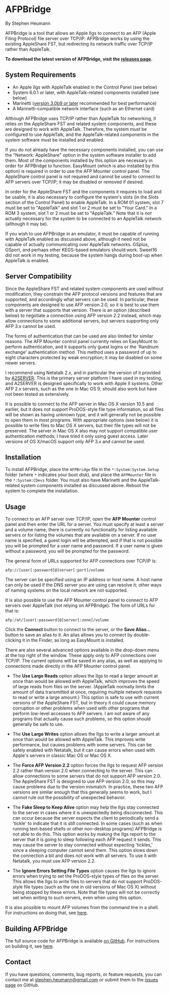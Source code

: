 AFPBridge
=========
By Stephen Heumann

AFPBridge is a tool that allows an Apple IIgs to connect to an AFP (Apple Filing Protocol) file server over TCP/IP.  AFPBridge works by using the existing AppleShare FST, but redirecting its network traffic over TCP/IP rather than AppleTalk.

__To download the latest version of AFPBridge, visit the [releases page][1].__

[1]: https://github.com/sheumann/AFPBridge/releases


System Requirements
-------------------
* An Apple IIgs with AppleTalk enabled in the Control Panel (see below)
* System 6.0.1 or later, with AppleTalk-related components installed (see below)
* Marinetti ([version 3.0b9 or later][Marinetti] recommended for best performance)
* A Marinetti-compatible network interface (such as an Ethernet card)

Although AFPBridge uses TCP/IP rather than AppleTalk for networking, it relies on the AppleShare FST and related system components, and these are designed to work with AppleTalk.  Therefore, the system must be configured to use AppleTalk, and the AppleTalk-related components in the system software must be installed and enabled.

If you do not already have the necessary components installed, you can use the "Network: AppleShare" option in the system software installer to add them.  Most of the components installed by this option are necessary in order for AFPBridge to function.  EasyMount (which is also installed by this option) is required in order to use the AFP Mounter control panel.  The AppleShare control panel is not required and cannot be used to connect to AFP servers over TCP/IP; it may be disabled or removed if desired.

In order for the AppleShare FST and the components it requires to load and be usable, it is also necessary to configure the system's slots (in the Slots section of the Control Panel) to enable AppleTalk.  In a ROM 01 system, slot 7 must be set to "AppleTalk" and slot 1 or 2 must be set to "Your Card."  In a ROM 3 system, slot 1 or 2 must be set to "AppleTalk."  Note that it is _not_ actually necessary for the system to be connected to an AppleTalk network (although it may be).

If you wish to use AFPBridge in an emulator, it must be capable of running with AppleTalk enabled as discussed above, although it need not be capable of actually communicating over AppleTalk networks.  GSplus, GSport, and perhaps other KEGS-based emulators should work.  Sweet16 did not work in my testing, because the system hangs during boot-up when AppleTalk is enabled.

[Marinetti]: http://a2retrosystems.com/Marinetti.htm


Server Compatibility
--------------------
Since the AppleShare FST and related system components are used without modification, they constrain the AFP protocol versions and features that are supported, and accordingly what servers can be used.  In particular, these components are designed to use AFP version 2.0, so it is best to use them with a server that supports that version.  There is an option (described below) to negotiate a connection using AFP version 2.2 instead, which may allow connections to some additional servers, but servers supporting only AFP 3.x cannot be used.

The forms of authentication that can be used are also limited for similar reasons.  The AFP Mounter control panel currently relies on EasyMount to perform authentication, and it supports only guest logins or the 'Randnum exchange'
authentication method.  This method uses a password of up to eight characters protected by weak encryption; it may be disabled on some newer servers.

I recommend using Netatalk 2.x, and in particular the version of it provided by [A2SERVER][2].  This is the primary server platform I have used in my testing, and A2SERVER is designed specifically to work with Apple II systems.  Other AFP 2.x servers, such as the one in Mac OS 9, should also work but have not been tested as extensively.

It is possible to connect to the AFP server in Mac OS X version 10.5 and earlier, but it does not support ProDOS-style file type information, so all files will be shown as having unknown type, and it will generally not be possible to open them in most programs.  With appropriate options (see below) it is possible to write files to Mac OS X servers, but their file types will not be preserved.  The server in Mac OS X also may not support compatible user authentication methods; I have tried it only using guest access.  Later versions of OS X/macOS support only AFP 3.x and cannot be used.  

[2]: http://ivanx.com/a2server/


Installation
------------
To install AFPBridge, place the `AFPBridge` file in the `*:System:System.Setup` folder (where `*` indicates your boot disk), and place the `AFPMounter` file in the `*:System:CDevs` folder.  You must also have Marinetti and the AppleTalk-related system components installed as discussed above.  Reboot the system to complete the installation.


Usage
-----
To connect to an AFP server over TCP/IP, open the __AFP Mounter__ control panel and then enter the URL for a server.  You must specify at least a server and a volume name; there is currently no functionality for listing available servers or for listing the volumes that are available on a server.  If no user name is specified, a guest login will be attempted, and if that is not possible you will be prompted for a user name and password.  If a user name is given without a password, you will be prompted for the password.

The general form of URLs supported for AFP connections over TCP/IP is:

    afp://[user[:password]@]server[:port]/volume

The server can be specified using an IP address or host name.  A host name can only be used if the DNS server you are using can resolve it; other ways of naming systems on the local network are not supported.

It is also possible to use the AFP Mounter control panel to connect to AFP servers over AppleTalk (not relying on AFPBridge).  The form of URLs for that is:

    afp:/at/[user[:password]@]server[:zone]/volume

Click the __Connect__ button to connect to the server, or the __Save Alias...__ button to save an alias to it.  An alias allows you to connect by double-clicking it in the Finder, as long as EasyMount is installed.

There are also several advanced options available in the drop-down menu at the top right of the window.  These apply only to AFP connections over TCP/IP.
The current options will be saved in any alias, as well as applying to connections made directly in the AFP Mounter control panel.

* The __Use Large Reads__ option allows the IIgs to read a larger amount at once than would be allowed with AppleTalk, which improves the speed of large reads from files on the server.  (AppleTalk normally limits the amount of data transmitted at once, requiring multiple network requests to read or write a large amount.)  This option is safe to use with current versions of the AppleShare FST, but in theory it could cause memory corruption or other problems when used with other programs that perform low-level accesses to AFP servers.  I am not aware of any programs that actually cause such problems, so this option should generally be safe to use.

* The __Use Large Writes__ option allows the IIgs to write a larger amount at once than would be allowed with AppleTalk.  This improves write performance, but causes problems with some servers.  This can be safely enabled with Netatalk, but it can cause errors when used with Apple's servers in classic Mac OS or Mac OS X.

* The __Force AFP Version 2.2__ option forces the IIgs to request AFP version 2.2 rather than version 2.0 when connecting to the server.  This can allow connections to some servers that do not support AFP version 2.0.  The AppleShare FST is designed to use AFP version 2.0, so this may cause problems due to the version mismatch.  In practice, these two AFP versions are similar enough that this generally seems to work, but I cannot rule out the possibility of unexpected behavior.

* The __Fake Sleep to Keep Alive__ option may help the IIgs stay connected to the server in cases where it is unexpectedly being disconnected.  This can occur because the server expects the client to periodically send a 'tickle' to indicate that it is still connected.  In some cases (such as when running text-based shells or other non-desktop programs) AFPBridge is not able to do this.  This option works by making the IIgs report to the server that it is going to sleep following each AFP request it sends.  This may cause the server to stay connected without expecting 'tickles,' since a sleeping computer cannot send them.  This option slows down the connection a bit and does not work with all servers.  To use it with Netatalk, you must use AFP version 2.2.

* The __Ignore Errors Setting File Types__ option causes the IIgs to ignore errors when trying to set the ProDOS-style types of files on the server.  This allows the IIgs to write files to servers that do not support ProDOS-style file types (such as the one in old versions of Mac OS X) without being stopped by these errors.  Note that file types will not be correctly set when writing to such servers, even when using this option.

It is also possible to mount AFP volumes from the command line in a shell.  For instructions on doing that, see [here][3].

[3]: https://sheumann.github.io/AFPBridge/ShellMount


Building AFPBridge
------------------

The full source code for AFPBridge is available [on GitHub][4].  For instructions on building it, see [here][5].

[4]: https://github.com/sheumann/AFPBridge
[5]: https://sheumann.github.io/AFPBridge/BUILDING


Contact
-------
If you have questions, comments, bug reports, or feature requests, you can contact me at stephen.heumann@gmail.com or submit them to the [issues page][6] on GitHub.

[6]: https://github.com/sheumann/AFPBridge/issues
